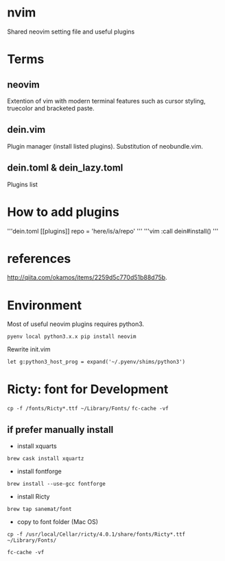 # nvim
Shared neovim setting file and useful plugins

# Terms
## neovim
Extention of vim with modern terminal features such as cursor styling, truecolor and bracketed paste.
## dein.vim
Plugin manager (install listed plugins). Substitution of neobundle.vim.
## dein.toml & dein\_lazy.toml
Plugins list

# How to add plugins
'''dein.toml
[[plugins]]
repo = 'here/is/a/repo'
'''
'''vim
:call dein#install()
'''

# references 
http://qiita.com/okamos/items/2259d5c770d51b88d75b.

# Environment

Most of useful neovim plugins requires python3.

`
pyenv local python3.x.x
pip install neovim
`

Rewrite init.vim

`
let g:python3_host_prog = expand('~/.pyenv/shims/python3')
`

# Ricty: font for Development
`cp -f /fonts/Ricty*.ttf ~/Library/Fonts/`
`fc-cache -vf`

## if prefer manually install
- install xquarts

`brew cask install xquartz`

- install fontforge

`brew install --use-gcc fontforge`

- install Ricty

`brew tap sanemat/font`

- copy to font folder (Mac OS)

`cp -f /usr/local/Cellar/ricty/4.0.1/share/fonts/Ricty*.ttf ~/Library/Fonts/`

`fc-cache -vf`
